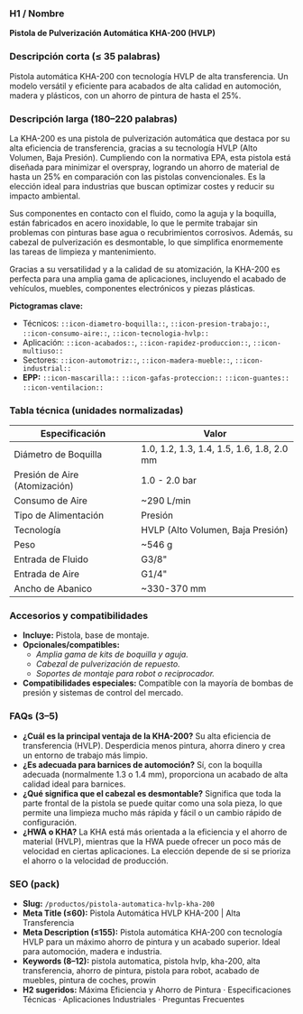 ### H1 / Nombre
**Pistola de Pulverización Automática KHA-200 (HVLP)**

### Descripción corta (≤ 35 palabras)
Pistola automática KHA-200 con tecnología HVLP de alta transferencia. Un modelo versátil y eficiente para acabados de alta calidad en automoción, madera y plásticos, con un ahorro de pintura de hasta el 25%.

### Descripción larga (180–220 palabras)
La KHA-200 es una pistola de pulverización automática que destaca por su alta eficiencia de transferencia, gracias a su tecnología HVLP (Alto Volumen, Baja Presión). Cumpliendo con la normativa EPA, esta pistola está diseñada para minimizar el overspray, logrando un ahorro de material de hasta un 25% en comparación con las pistolas convencionales. Es la elección ideal para industrias que buscan optimizar costes y reducir su impacto ambiental.

Sus componentes en contacto con el fluido, como la aguja y la boquilla, están fabricados en acero inoxidable, lo que le permite trabajar sin problemas con pinturas base agua o recubrimientos corrosivos. Además, su cabezal de pulverización es desmontable, lo que simplifica enormemente las tareas de limpieza y mantenimiento.

Gracias a su versatilidad y a la calidad de su atomización, la KHA-200 es perfecta para una amplia gama de aplicaciones, incluyendo el acabado de vehículos, muebles, componentes electrónicos y piezas plásticas.

**Pictogramas clave:**
- Técnicos: `::icon-diametro-boquilla::`, `::icon-presion-trabajo::`, `::icon-consumo-aire::`, `::icon-tecnologia-hvlp::`
- Aplicación: `::icon-acabados::`, `::icon-rapidez-produccion::`, `::icon-multiuso::`
- Sectores: `::icon-automotriz::`, `::icon-madera-mueble::`, `::icon-industrial::`
- **EPP:** `::icon-mascarilla::` `::icon-gafas-proteccion::` `::icon-guantes::` `::icon-ventilacion::`

### Tabla técnica (unidades normalizadas)
| **Especificación** | **Valor** |
|---|---|
| Diámetro de Boquilla | 1.0, 1.2, 1.3, 1.4, 1.5, 1.6, 1.8, 2.0 mm |
| Presión de Aire (Atomización) | 1.0 - 2.0 bar |
| Consumo de Aire | ~290 L/min |
| Tipo de Alimentación | Presión |
| Tecnología | HVLP (Alto Volumen, Baja Presión) |
| Peso | ~546 g |
| Entrada de Fluido | G3/8" |
| Entrada de Aire | G1/4" |
| Ancho de Abanico | ~330-370 mm |

### Accesorios y compatibilidades
- **Incluye:** Pistola, base de montaje.
- **Opcionales/compatibles:**
  - *Amplia gama de kits de boquilla y aguja.*
  - *Cabezal de pulverización de repuesto.*
  - *Soportes de montaje para robot o reciprocador.*
- **Compatibilidades especiales:** Compatible con la mayoría de bombas de presión y sistemas de control del mercado.

### FAQs (3–5)
- **¿Cuál es la principal ventaja de la KHA-200?** Su alta eficiencia de transferencia (HVLP). Desperdicia menos pintura, ahorra dinero y crea un entorno de trabajo más limpio.
- **¿Es adecuada para barnices de automoción?** Sí, con la boquilla adecuada (normalmente 1.3 o 1.4 mm), proporciona un acabado de alta calidad ideal para barnices.
- **¿Qué significa que el cabezal es desmontable?** Significa que toda la parte frontal de la pistola se puede quitar como una sola pieza, lo que permite una limpieza mucho más rápida y fácil o un cambio rápido de configuración.
- **¿HWA o KHA?** La KHA está más orientada a la eficiencia y el ahorro de material (HVLP), mientras que la HWA puede ofrecer un poco más de velocidad en ciertas aplicaciones. La elección depende de si se prioriza el ahorro o la velocidad de producción.

### SEO (pack)
- **Slug:** `/productos/pistola-automatica-hvlp-kha-200`
- **Meta Title (≤60):** Pistola Automática HVLP KHA-200 | Alta Transferencia
- **Meta Description (≤155):** Pistola automática KHA-200 con tecnología HVLP para un máximo ahorro de pintura y un acabado superior. Ideal para automoción, madera e industria.
- **Keywords (8–12):** pistola automatica, pistola hvlp, kha-200, alta transferencia, ahorro de pintura, pistola para robot, acabado de muebles, pintura de coches, prowin
- **H2 sugeridos:** Máxima Eficiencia y Ahorro de Pintura · Especificaciones Técnicas · Aplicaciones Industriales · Preguntas Frecuentes